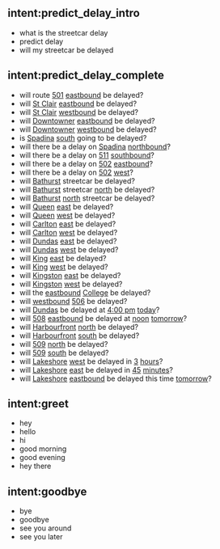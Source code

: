 ## intent:predict_delay_intro
- what is the streetcar delay
- predict delay
- will my streetcar be delayed

## intent:predict_delay_complete
- will route [501](Route) [eastbound](Direction:e) be delayed?
- will [St Clair](Route:512) [eastbound](Direction:e) be delayed?
- will [St Clair](Route:512) [westbound](Direction:w) be delayed?
- will [Downtowner](Route:502) [eastbound](Direction:e) be delayed?
- will [Downtowner](Route:502) [westbound](Direction:w) be delayed?
- is [Spadina](Route:510) [south](Direction:s) going to be delayed?
- will there be a delay on [Spadina](Route:510) [northbound](Direction:n)?
- will there be a delay on [511](route) [southbound](Direction:s)?
- will there be a delay on [502](route) [eastbound](Direction:e)?
- will there be a delay on [502](route) [west](Direction:w)?
- will [Bathurst](Route:511) streetcar be delayed?
- will [Bathurst](Route:511) streetcar [north](Direction:n) be delayed?
- will [Bathurst](Route:511) [north](Direction:n) streetcar  be delayed?
- will [Queen](Route:501) [east](Direction:e) be delayed?
- will [Queen](Route:501) [west](Direction:w) be delayed?
- will [Carlton](Route:506) [east](Direction:e) be delayed?
- will [Carlton](Route:506) [west](Direction:w) be delayed?
- will [Dundas](Route:505) [east](Direction:e) be delayed?
- will [Dundas](Route:505) [west](Direction:w) be delayed?
- will [King](Route:504) [east](Direction:e) be delayed?
- will [King](Route:504) [west](Direction:w) be delayed?
- will [Kingston](Route:503) [east](Direction:e) be delayed?
- will [Kingston](Route:503) [west](Direction:w) be delayed?
- will the [eastbound](Direction:e) [College](Route:506) be delayed?
- will [westbound](Direction:w) [506](route) be delayed?
- will [Dundas](Route:506) be delayed at [4:00 pm](hour:16) [today](day)?
- will [508](route) [eastbound](Direction:e) be delayed at [noon](hour:12) [tomorrow](day)?
- will [Harbourfront](Route:509) [north](Direction:n) be delayed?
- will [Harbourfront](Route:509) [south](Direction:s) be delayed?
- will [509](Route) [north](Direction:n) be delayed?
- will [509](Route) [south](Direction:s) be delayed?
- will [Lakeshore](Route:508) [west](Direction:w) be delayed in [3](delta) [hours](scale)?
- will [Lakeshore](Route:508) [east](Direction:e) be delayed in [45](delta) [minutes](scale)?
- will [Lakeshore](Route:508) [eastbound](Direction:e) be delayed this time [tomorrow](day)?

## intent:greet
- hey
- hello
- hi
- good morning
- good evening
- hey there

## intent:goodbye
- bye
- goodbye
- see you around
- see you later



